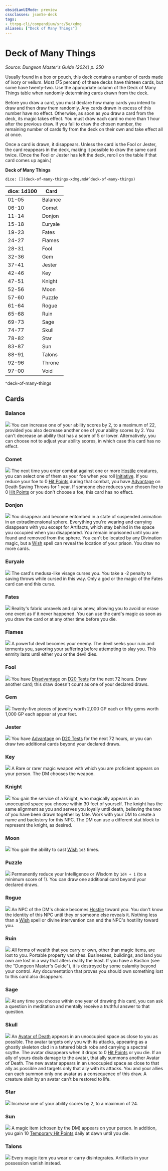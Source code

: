 ```yaml
---
obsidianUIMode: preview
cssclasses: json5e-deck
tags:
- ttrpg-cli/compendium/src/5e/xdmg
aliases: ["Deck of Many Things"]
---
```

# Deck of Many Things
*Source: Dungeon Master's Guide (2024) p. 250*  

Usually found in a box or pouch, this deck contains a number of cards made of ivory or vellum. Most (75 percent) of these decks have thirteen cards, but some have twenty-two. Use the appropriate column of the Deck of Many Things table when randomly determining cards drawn from the deck.

Before you draw a card, you must declare how many cards you intend to draw and then draw them randomly. Any cards drawn in excess of this number have no effect. Otherwise, as soon as you draw a card from the deck, its magic takes effect. You must draw each card no more than 1 hour after the previous draw. If you fail to draw the chosen number, the remaining number of cards fly from the deck on their own and take effect all at once.

Once a card is drawn, it disappears. Unless the card is the Fool or Jester, the card reappears in the deck, making it possible to draw the same card twice. (Once the Fool or Jester has left the deck, reroll on the table if that card comes up again.)

**Deck of Many Things**

`dice: [](deck-of-many-things-xdmg.md#^deck-of-many-things)`

| dice: 1d100 | Card |
|-------------|------|
| 01-05 | Balance |
| 06-10 | Comet |
| 11-14 | Donjon |
| 15-18 | Euryale |
| 19-23 | Fates |
| 24-27 | Flames |
| 28-31 | Fool |
| 32-36 | Gem |
| 37-41 | Jester |
| 42-46 | Key |
| 47-51 | Knight |
| 52-56 | Moon |
| 57-60 | Puzzle |
| 61-64 | Rogue |
| 65-68 | Ruin |
| 69-73 | Sage |
| 74-77 | Skull |
| 78-82 | Star |
| 83-87 | Sun |
| 88-91 | Talons |
| 92-96 | Throne |
| 97-00 | Void |
^deck-of-many-things

## Cards

### Balance
![](Misc%20Files/CLI/compendium/decks/img/deck-of-many-things-03-balance.webp#card)
You can increase one of your ability scores by 2, to a maximum of 22, provided you also decrease another one of your ability scores by 2. You can't decrease an ability that has a score of 5 or lower. Alternatively, you can choose not to adjust your ability scores, in which case this card has no effect.

### Comet
![](Misc%20Files/CLI/compendium/decks/img/deck-of-many-things-12-comet.webp#card)
The next time you enter combat against one or more [Hostile](Misc%20Files/CLI/rules/variant-rules/hostile-attitude-xphb.md) creatures, you can select one of them as your foe when you roll [Initiative](Misc%20Files/CLI/rules/variant-rules/initiative-xphb.md). If you reduce your foe to 0 [Hit Points](Misc%20Files/CLI/rules/variant-rules/hit-points-xphb.md) during that combat, you have [Advantage](Misc%20Files/CLI/rules/variant-rules/advantage-xphb.md) on Death Saving Throws for 1 year. If someone else reduces your chosen foe to 0 [Hit Points](Misc%20Files/CLI/rules/variant-rules/hit-points-xphb.md) or you don't choose a foe, this card has no effect.

### Donjon
![](Misc%20Files/CLI/compendium/decks/img/deck-of-many-things-17-donjon.webp#card)
You disappear and become entombed in a state of suspended animation in an extradimensional sphere. Everything you're wearing and carrying disappears with you except for Artifacts, which stay behind in the space you occupied when you disappeared. You remain imprisoned until you are found and removed from the sphere. You can't be located by any Divination magic, but a [Wish](Misc%20Files/CLI/compendium/spells/wish-xphb.md) spell can reveal the location of your prison. You draw no more cards.

### Euryale
![](Misc%20Files/CLI/compendium/decks/img/deck-of-many-things-22-euryale.webp#card)
The card's medusa-like visage curses you. You take a -2 penalty to saving throws while cursed in this way. Only a god or the magic of the Fates card can end this curse.

### Fates
![](Misc%20Files/CLI/compendium/decks/img/deck-of-many-things-08-fates.webp#card)
Reality's fabric unravels and spins anew, allowing you to avoid or erase one event as if it never happened. You can use the card's magic as soon as you draw the card or at any other time before you die.

### Flames
![](Misc%20Files/CLI/compendium/decks/img/deck-of-many-things-20-flames.webp#card)
A powerful devil becomes your enemy. The devil seeks your ruin and torments you, savoring your suffering before attempting to slay you. This enmity lasts until either you or the devil dies.

### Fool
![](Misc%20Files/CLI/compendium/decks/img/deck-of-many-things-01-fool.webp#card)
You have [Disadvantage](Misc%20Files/CLI/rules/variant-rules/disadvantage-xphb.md) on [D20 Tests](Misc%20Files/CLI/rules/variant-rules/d20-test-xphb.md) for the next 72 hours. Draw another card; this draw doesn't count as one of your declared draws.

### Gem
![](Misc%20Files/CLI/compendium/decks/img/deck-of-many-things-05-gem.webp#card)
Twenty-five pieces of jewelry worth 2,000 GP each or fifty gems worth 1,000 GP each appear at your feet.

### Jester
![](Misc%20Files/CLI/compendium/decks/img/deck-of-many-things-14-jester.webp#card)
You have [Advantage](Misc%20Files/CLI/rules/variant-rules/advantage-xphb.md) on [D20 Tests](Misc%20Files/CLI/rules/variant-rules/d20-test-xphb.md) for the next 72 hours, or you can draw two additional cards beyond your declared draws.

### Key
![](Misc%20Files/CLI/compendium/decks/img/deck-of-many-things-02-key.webp#card)
A Rare or rarer magic weapon with which you are proficient appears on your person. The DM chooses the weapon.

### Knight
![](Misc%20Files/CLI/compendium/decks/img/deck-of-many-things-09-knight.webp#card)
You gain the service of a Knight, who magically appears in an unoccupied space you choose within 30 feet of yourself. The knight has the same alignment as you and serves you loyally until death, believing the two of you have been drawn together by fate. Work with your DM to create a name and backstory for this NPC. The DM can use a different stat block to represent the knight, as desired.

### Moon
![](Misc%20Files/CLI/compendium/decks/img/deck-of-many-things-11-moon.webp#card)
You gain the ability to cast [Wish](Misc%20Files/CLI/compendium/spells/wish-xphb.md) `1d3` times.

### Puzzle
![](Misc%20Files/CLI/compendium/decks/img/deck-of-many-things-04-puzzle.webp#card)
Permanently reduce your Intelligence or Wisdom by `1d4 + 1` (to a minimum score of 1). You can draw one additional card beyond your declared draws.

### Rogue
![](Misc%20Files/CLI/compendium/decks/img/deck-of-many-things-06-rogue.webp#card)
An NPC of the DM's choice becomes [Hostile](Misc%20Files/CLI/rules/variant-rules/hostile-attitude-xphb.md) toward you. You don't know the identity of this NPC until they or someone else reveals it. Nothing less than a [Wish](Misc%20Files/CLI/compendium/spells/wish-xphb.md) spell or divine intervention can end the NPC's hostility toward you.

### Ruin
![](Misc%20Files/CLI/compendium/decks/img/deck-of-many-things-16-ruin.webp#card)
All forms of wealth that you carry or own, other than magic items, are lost to you. Portable property vanishes. Businesses, buildings, and land you own are lost in a way that alters reality the least. If you have a Bastion (see the "Dungeon Master's Guide"), it is destroyed by some calamity beyond your control. Any documentation that proves you should own something lost to this card also disappears.

### Sage
![](Misc%20Files/CLI/compendium/decks/img/deck-of-many-things-07-sage.webp#card)
At any time you choose within one year of drawing this card, you can ask a question in meditation and mentally receive a truthful answer to that question.

### Skull
![](Misc%20Files/CLI/compendium/decks/img/deck-of-many-things-19-skull.webp#card)
An [Avatar of Death](Misc%20Files/CLI/compendium/bestiary/undead/avatar-of-death-xdmg.md) appears in an unoccupied space as close to you as possible. The avatar targets only you with its attacks, appearing as a ghostly skeleton clad in a tattered black robe and carrying a spectral scythe. The avatar disappears when it drops to 0 [Hit Points](Misc%20Files/CLI/rules/variant-rules/hit-points-xphb.md) or you die. If an ally of yours deals damage to the avatar, that ally summons another Avatar of Death. The new avatar appears in an unoccupied space as close to that ally as possible and targets only that ally with its attacks. You and your allies can each summon only one avatar as a consequence of this draw. A creature slain by an avatar can't be restored to life.

### Star
![](Misc%20Files/CLI/compendium/decks/img/deck-of-many-things-13-star.webp#card)
Increase one of your ability scores by 2, to a maximum of 24.

### Sun
![](Misc%20Files/CLI/compendium/decks/img/deck-of-many-things-10-sun.webp#card)
A magic item (chosen by the DM) appears on your person. In addition, you gain 10 [Temporary Hit Points](Misc%20Files/CLI/rules/variant-rules/temporary-hit-points-xphb.md) daily at dawn until you die.

### Talons
![](Misc%20Files/CLI/compendium/decks/img/deck-of-many-things-21-talons.webp#card)
Every magic item you wear or carry disintegrates. Artifacts in your possession vanish instead.